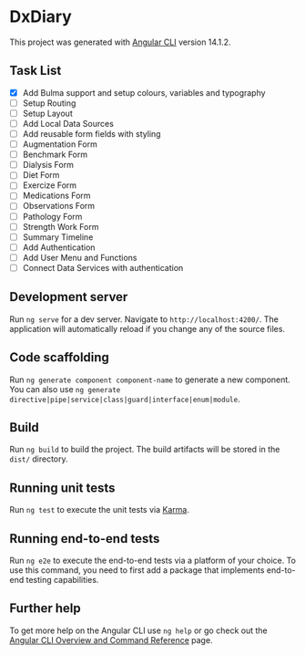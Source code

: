 # DxDiary

This project was generated with [Angular CLI](https://github.com/angular/angular-cli) version 14.1.2.

## Task List
- [x] Add Bulma support and setup colours, variables and typography 
- [ ] Setup Routing
- [ ] Setup Layout
- [ ] Add Local Data Sources
- [ ] Add reusable form fields with styling
- [ ] Augmentation Form
- [ ] Benchmark Form
- [ ] Dialysis Form
- [ ] Diet Form
- [ ] Exercize Form
- [ ] Medications Form
- [ ] Observations Form
- [ ] Pathology Form
- [ ] Strength Work Form
- [ ] Summary Timeline
- [ ] Add Authentication
- [ ] Add User Menu and Functions
- [ ] Connect Data Services with authentication

## Development server

Run `ng serve` for a dev server. Navigate to `http://localhost:4200/`. The application will automatically reload if you change any of the source files.

## Code scaffolding

Run `ng generate component component-name` to generate a new component. You can also use `ng generate directive|pipe|service|class|guard|interface|enum|module`.

## Build

Run `ng build` to build the project. The build artifacts will be stored in the `dist/` directory.

## Running unit tests

Run `ng test` to execute the unit tests via [Karma](https://karma-runner.github.io).

## Running end-to-end tests

Run `ng e2e` to execute the end-to-end tests via a platform of your choice. To use this command, you need to first add a package that implements end-to-end testing capabilities.

## Further help

To get more help on the Angular CLI use `ng help` or go check out the [Angular CLI Overview and Command Reference](https://angular.io/cli) page.
